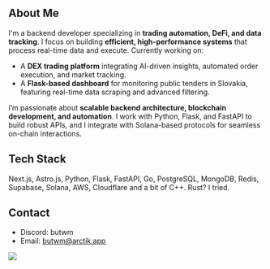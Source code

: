 ## About Me  
I'm a backend developer specializing in **trading automation, DeFi, and data tracking**. I focus on building **efficient, high-performance systems** that process real-time data and execute.
Currently working on:  
- A **DEX trading platform** integrating AI-driven insights, automated order execution, and market tracking.  
- A **Flask-based dashboard** for monitoring public tenders in Slovakia, featuring real-time data scraping and advanced filtering.  

I’m passionate about **scalable backend architecture, blockchain development, and automation**. I work with Python, Flask, and FastAPI to build robust APIs, and I integrate with Solana-based protocols for seamless on-chain interactions.  

## Tech Stack  
Next.js, Astro.js, Python, Flask, FastAPI, Go, PostgreSQL, MongoDB, Redis, Supabase, Solana, AWS, Cloudflare and a bit of C++. Rust? I tried.

## Contact  
- Discord: butwm  
- Email: [butwm@arctik.app](mailto:butwm@arctik.app)  

![](https://github-readme-streak-stats.herokuapp.com/?user=Butwm&theme=dark&hide_border=true)<br/>


